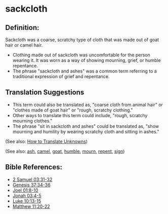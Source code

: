 # sackcloth #

## Definition: ##

Sackcloth was a coarse, scratchy type of cloth that was made out of goat hair or camel hair.

* Clothing made out of sackcloth was uncomfortable for the person wearing it. It was worn as a way of showing mourning, grief, or humble repentance.
* The phrase "sackcloth and ashes" was a common term referring to a traditional expression of grief and repentance.

## Translation Suggestions ##

* This term could also be translated as, "coarse cloth from animal hair" or "clothes made of goat hair" or "rough, scratchy clothing."
* Other ways to translate this term could include, "rough, scratchy mourning clothes."
* The phrase "sit in sackcloth and ashes" could be translated as, "show mourning and humility by wearing scratchy cloth and sitting in ashes."

(See also: [How to Translate Unknowns](en/ta-vol1/translate/man/translate-unknown))

(See also: [ash](../other/ash.md), [camel](../other/camel.md), [goat](../other/goat.md), [humble](../other/humble.md), [mourn](../other/mourn.md), [repent](../kt/repent.md), [sign](../kt/sign.md))

## Bible References: ##

* [2 Samuel 03:31-32](en/tn/2sa/help/03/31)
* [Genesis 37:34-36](en/tn/gen/help/37/34)
* [Joel 01:8-10](en/tn/jol/help/01/08)
* [Jonah 03:4-5](en/tn/jon/help/03/04)
* [Luke 10:13-15](en/tn/luk/help/10/13)
* [Matthew 11:20-22](en/tn/mat/help/11/20)